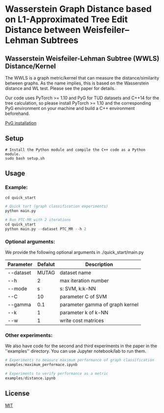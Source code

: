 # Wasserstein Graph Distance based on L1-Approximated Tree Edit Distance between Weisfeiler–Lehman Subtrees
## Wasserstein Weisfeiler-Lehman Subtree (WWLS) Distance/Kernel

The WWLS is a graph metric/kernel that can measure the distance/similarity between graphs. As the name implies, this is based on the Wasserstein distance and WL test. Please see the paper for details. 

Our code uses PyTorch >= 1.10 and PyG for TUD datasets and C++14 for the tree calculation, so please install PyTorch >= 1.10 and the corresponding PyG environment on your machine and build a C++ environment beforehand.

[PyG installation](https://pytorch-geometric.readthedocs.io/en/latest/notes/installation.html)

## Setup

```shell
# Install the Python module and compile the C++ code as a Python module.
sudo bash setup.sh
```

## Usage

### Example:
```python
cd quick_start

# Quick tart (graph classification experiments)
python main.py

# Run PTC-MR with 2 iterations
cd quick_start
python main.py --dataset PTC_MR --h 2
```

### Optional arguments:
We provide the following optional arguments in ./quick_start/main.py

|  Parameter |  Defalut  | Description |
| ---- | ---- | ---- |
|  --dataset  | MUTAG | dataset name |
|  --h  |  2 | max iteration number |
|  --mode  |  s  | s: SVM, k:k-NN  |
| --C | 10  |  parameter C of SVM |
| --gamma | 0.1 | parameter gamma of graph kernel  |
| --k | 1 | parameter k of k-NN |
| --w | 1  | write cost matrices |

### Other experiments:
We also have code for the second and third experiments in the paper in the ''examples'' directory. You can use Jupyter notebook/lab to run them.

```python
# Experiments to measure maximum performance of graph classification
examples/maximum_performace.ipynb

# Experiments to verify performance as a metric
examples/distance.ipynb
```


## License
[MIT](https://choosealicense.com/licenses/mit/)